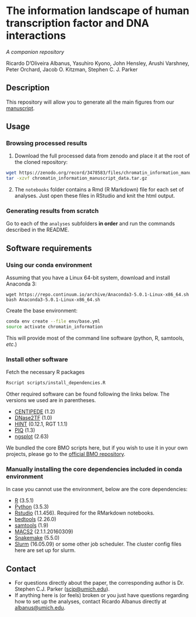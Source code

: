 # The information landscape of human transcription factor and DNA interactions
_A companion repository_

Ricardo D’Oliveira Albanus, Yasuhiro Kyono, John Hensley, Arushi Varshney, Peter Orchard, Jacob O. Kitzman, Stephen C. J. Parker

## Description
This repository will allow you to generate all the main figures from our [manuscript](https://www.biorxiv.org/content/10.1101/777532v2).

## Usage
### Browsing processed results
1. Download the full processed data from zenodo and place it at the root of the cloned repository:
```sh
wget https://zenodo.org/record/3478583/files/chromatin_information_manuscript_data.tar.gz
tar -xzvf chromatin_information_manuscript_data.tar.gz
```
2. The `notebooks` folder contains a Rmd (R Markdown) file for each set of analyses. Just open these files in RStudio and knit the html output.

### Generating results from scratch
Go to each of the `analyses` subfolders **in order** and run the commands described in the README.

## Software requirements
### Using our conda environment
Assuming that you have a Linux 64-bit system, download and install Anaconda 3:
```
wget https://repo.continuum.io/archive/Anaconda3-5.0.1-Linux-x86_64.sh
bash Anaconda3-5.0.1-Linux-x86_64.sh
```
Create the base environment:
```sh
conda env create --file env/base.yml
source activate chromatin_information
```
This will provide most of the command line software (python, R, samtools, *etc*.)

### Install other software
Fetch the necessary R packages
```sh
Rscript scripts/install_dependencies.R
```
Other required software can be found following the links below. The versions we used are in parentheses.
* [CENTIPEDE](http://centipede.uchicago.edu) (1.2)
* [DNase2TF](https://sourceforge.net/projects/dnase2tfr) (1.0)
* [HINT](http://www.regulatory-genomics.org/hint) (0.12.1, RGT 1.1.1)
* [PIQ](http://piq.csail.mit.edu) (1.3)
* [ngsplot](https://github.com/shenlab-sinai/ngsplot) (2.63)

We bundled the core BMO scripts here, but if you wish to use it in your own projects, please go to the [official BMO repository](https://github.com/ParkerLab/BMO).

### Manually installing the core dependencies included in conda environment
In case you cannot use the environment, below are the core dependencies:
* [R](https://www.r-project.org) (3.5.1)
* [Python](https://www.python.org) (3.5.3)
* [Rstudio](https://www.rstudio.com) (1.1.456). Required for the RMarkdown notebooks. 
* [bedtools](https://bedtools.readthedocs.io/en/latest/content/installation.html) (2.26.0)
* [samtools](http://samtools.sourceforge.net) (1.9)
* [MACS2](https://github.com/taoliu/MACS) (2.1.1.20160309)
* [Snakemake](https://snakemake.readthedocs.io/en/stable/) (5.5.0)
* [Slurm](https://slurm.schedmd.com) (16.05.09) or some other job scheduler. The cluster config files here are set up for slurm.


## Contact
* For questions directly about the paper, the corresponding author is Dr. Stephen C.J. Parker (scjp@umich.edu).
* If anything here is (or feels) broken or you just have questions regarding how to set up the analyses, contact Ricardo Albanus directly at albanus@umich.edu.
